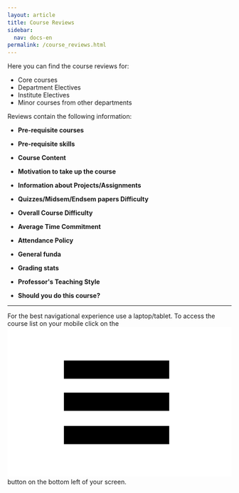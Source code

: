 ```yaml
---
layout: article
title: Course Reviews
sidebar:
  nav: docs-en
permalink: /course_reviews.html
---
```


Here you can find the course reviews for:
- Core courses
- Department Electives
- Institute Electives
- Minor courses from other departments

Reviews contain the following information:

- **Pre-requisite courses**

- **Pre-requisite skills**

- **Course Content**

- **Motivation to take up the course**

- **Information about Projects/Assignments**

- **Quizzes/Midsem/Endsem papers Difficulty**

- **Overall Course Difficulty**

- **Average Time Commitment**

- **Attendance Policy**

- **General funda**

- **Grading stats**

- **Professor's Teaching Style**

- **Should you do this course?**

---

For the best navigational experience use a laptop/tablet. To access the course list on your mobile click on the <img class="image image--xs" src="threelines.png"/> button on the bottom left of your screen.
